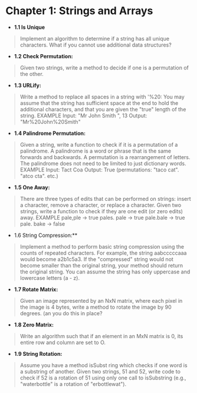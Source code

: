 # Chapter 1: Strings and Arrays

* **1.1 Is Unique**
> Implement an algorithm to determine if a string has all unique characters. What if you
cannot use additional data structures?

* **1.2 Check Permutation:**
 > Given two strings, write a method to decide if one is a permutation of the other.

* **1.3 URLify:**
> Write a method to replace all spaces in a string with '%20: You may assume that the string
has sufficient space at the end to hold the additional characters, and that you are given the "true" length of the string.
EXAMPLE
Input:
 "Mr John Smith           ", 13
Output:
 "Mr%20John%20Smith"

* **1.4 Palindrome Permutation:**
>  Given a string, write a function to check if it is a permutation of a palindrome. A palindrome is a word or phrase that is the same forwards and backwards. A permutation is a rearrangement of letters. The palindrome does not need to be limited to just dictionary words.
EXAMPLE
Input:
 Tact Coa
Output:
 True (permutations: "taco cat". "atco cta". etc.)

* **1.5 One Away:**
> There are three types of edits that can be performed on strings: insert a character,
remove a character, or replace a character. Given two strings, write a function to check if they are
one edit (or zero edits) away.
EXAMPLE
pale,pIe -> true
pales. pale -> true
pale.bale -> true
pale. bake -> false

* 1.6 String Compression:**
> Implement a method to perform basic string compression using the counts
of repeated characters. For example, the string aabcccccaaa would become a2b1c5a3. If the
"compressed" string would not become smaller than the original string, your method should return
the original string. You can assume the string has only uppercase and lowercase letters (a - z).

* **1.7 Rotate Matrix:**
>Given an image represented by an NxN matrix, where each pixel in the image is 4
bytes, write a method to rotate the image by 90 degrees. (an you do this in place?

* **1.8 Zero Matrix:**
> Write an algorithm such that if an element in an MxN matrix is 0, its entire row and column are set to O.

* **1.9 String Rotation:**
> Assume you have a method isSubst ring which checks if one word is a substring of another. Given two strings, 51 and 52, write code to check if 52 is a rotation of 51 using only one
call to isSubstring (e.g., "waterbottle" is a rotation of "erbottlewat").
